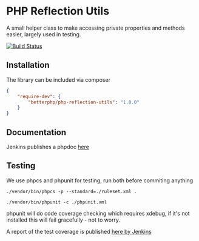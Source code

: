 # PHP Reflection Utils
A small helper class to make accessing private properties and methods easier, largely used in testing.

[![Build Status](https://ci.jacekk.co.uk/buildStatus/icon?job=PHP%20Reflection%20Utils)](https://ci.jacekk.co.uk/job/PHP%20Reflection%20Utils)

## Installation
The library can be included via composer
~~~json
{
    "require-dev": {
        "betterphp/php-reflection-utils": "1.0.0"
    }
}
~~~

## Documentation
Jenkins publishes a phpdoc [here](https://ci.jacekk.co.uk/view/Websites/job/PHP%20Reflection%20Utils/API_Docs/classes/betterphp.utils.reflection.html)

## Testing
We use phpcs and phpunit for testing, run both before commiting anything
~~~
./vendor/bin/phpcs -p --standard=./ruleset.xml .
~~~
~~~
./vendor/bin/phpunit -c ./phpunit.xml
~~~

phpunit will do code coverage checking which requires xdebug, if it's not installed this will fail gracefully - not to worry.

A report of the test coverage is published [here by Jenkins](https://ci.jacekk.co.uk/job/PHP%20Reflection%20Utils/HTML_Code_Coverage/index.html)
